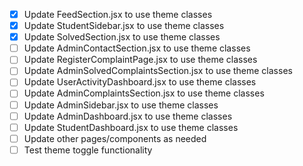 - [x] Update FeedSection.jsx to use theme classes
- [x] Update StudentSidebar.jsx to use theme classes
- [x] Update SolvedSection.jsx to use theme classes
- [ ] Update AdminContactSection.jsx to use theme classes
- [ ] Update RegisterComplaintPage.jsx to use theme classes
- [ ] Update AdminSolvedComplaintsSection.jsx to use theme classes
- [ ] Update UserActivityDashboard.jsx to use theme classes
- [ ] Update AdminComplaintsSection.jsx to use theme classes
- [ ] Update AdminSidebar.jsx to use theme classes
- [ ] Update AdminDashboard.jsx to use theme classes
- [ ] Update StudentDashboard.jsx to use theme classes
- [ ] Update other pages/components as needed
- [ ] Test theme toggle functionality
